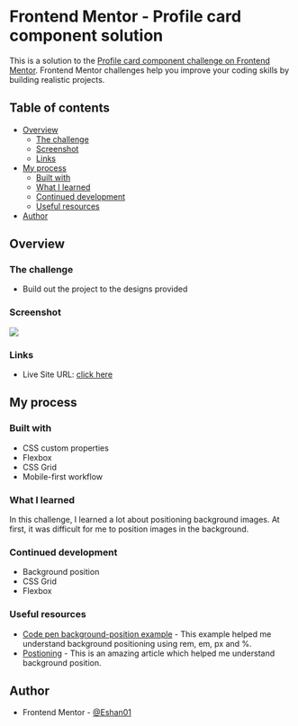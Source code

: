 # Frontend Mentor - Profile card component solution

This is a solution to the [Profile card component challenge on Frontend Mentor](https://www.frontendmentor.io/challenges/profile-card-component-cfArpWshJ). Frontend Mentor challenges help you improve your coding skills by building realistic projects. 

## Table of contents

- [Overview](#overview)
  - [The challenge](#the-challenge)
  - [Screenshot](#screenshot)
  - [Links](#links)
- [My process](#my-process)
  - [Built with](#built-with)
  - [What I learned](#what-i-learned)
  - [Continued development](#continued-development)
  - [Useful resources](#useful-resources)
- [Author](#author)


## Overview

### The challenge

- Build out the project to the designs provided

### Screenshot

![](./screenshot.jpg)


### Links

- Live Site URL: [click here](https://github.com/Eshan01/profile-card)

## My process

### Built with

- CSS custom properties
- Flexbox
- CSS Grid
- Mobile-first workflow


### What I learned

In this challenge, I learned a lot about positioning background images. At first, it was difficult for me to position images in the background.

### Continued development

- Background position
- CSS Grid
- Flexbox 

### Useful resources

- [Code pen background-position example](https://codepen.io/benfrain/pen/Cctvl) - This example helped me understand background positioning using rem, em, px and %.
- [Postioning](https://css-tricks.com/almanac/properties/b/background-position/) - This is an amazing article which helped me understand background position.

## Author

- Frontend Mentor - [@Eshan01](https://www.frontendmentor.io/profile/Eshan01)

